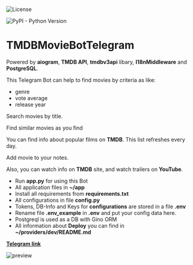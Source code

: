 ![License](https://poser.pugx.org/ali-irawan/xtra/license.svg)

<img alt="PyPI - Python Version" src="https://img.shields.io/pypi/pyversions/31?style=plastic">

# TMDBMovieBotTelegram
Powered by **aiogram**, **TMDB API**, **tmdbv3api** libary, **I18nMiddleware** and **PostgreSQL**.

This Telegram Bot can help to find movies by criteria as like: 
- genre
- vote average
- release year

Search movies by title.

Find similar movies as you find

You can find info about popular films on **TMDB**. This list refreshes every day.

Add movie to your notes.

Also, you can watch info on **TMDB** site, and watch trailers on **YouTube**.



- Run **app.py** for using this Bot 
- All application files in **~/app**
- Install all requirements from **requirements.txt**
- All configurations in file **config.py**
- Tokens, DB-Info and Keys for **configurations** are stored in a file **.env**
- Rename file **.env_example** in **.env** and put your config data here.
- Postgreql is used as a DB with Gino ORM
- All information about **Deploy** you can find in **~/providers/dev/README.md**

**[Telegram link](https://t.me/IFITWILLWORKILEAVETHISNAMEOFBOT)**

![preview](media/preview.gif)
